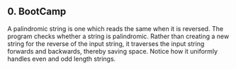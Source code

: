 ## 0. BootCamp

A palindromic string is one which reads the same when it is reversed. The program checks whether a string is palindromic. Rather than creating a new string for the reverse of the input string, it traverses the input string forwards and backwards, thereby saving space. Notice how it uniformly handles even and odd length strings.